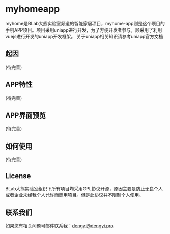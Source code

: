 # myhomeapp
myhome是BLab大熊实验室频道的智能家居项目，myhome-app则是这个项目的手机APP项目。项目采用uniapp进行开发，为了方便开发者参与，顾采用了利用vuejs进行开发的uniapp开发框架。
关于uniapp相关知识请参考uniapp官方文档

## 起因
(待完善)
## APP特性
(待完善)
## APP界面预览
(待完善)
## 如何使用
(待完善)
## License
BLab大熊实验室组织下所有项目均采用GPL协议开源，原因主要是防止无良个人或者企业未经我个人允许而商用项目。但是此协议并不限制个人使用。
## 联系我们
如果您有相关问题可邮件联系我：dengyi@dengyi.pro